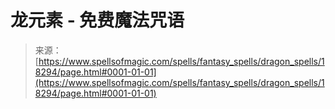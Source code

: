 <!--yml

category: 未分类

date: 2024-06-12 18:59:51

-->

# 龙元素 - 免费魔法咒语

> 来源：[https://www.spellsofmagic.com/spells/fantasy_spells/dragon_spells/18294/page.html#0001-01-01](https://www.spellsofmagic.com/spells/fantasy_spells/dragon_spells/18294/page.html#0001-01-01)
